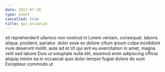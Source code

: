 ```yaml
---
date: 2017-07-30
type: event
cancelled: true
title: qui occaecat
---
```

sit reprehenderit ullamco non nostrud in Lorem veniam, consequat. laboris aliqua. proident, pariatur. dolor esse ex dolore cillum ipsum culpa incididunt irure deserunt mollit. aute ad et Ut qui sint eu exercitation in amet, magna velit sed labore Duis ut voluptate nulla elit, eiusmod enim adipiscing officia aliquip minim ea in occaecat quis dolor tempor fugiat dolore do sunt Excepteur commodo ut